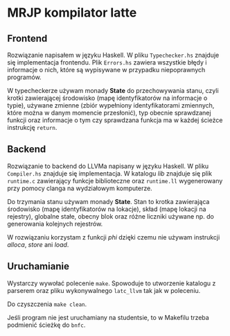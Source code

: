 # MRJP kompilator latte

## Frontend

Rozwiązanie napisałem w języku Haskell. W pliku `Typechecker.hs` znajduje się implementacja frontendu.
Plik `Errors.hs` zawiera wszystkie błędy i informacje o nich, które są wypisywane w przypadku 
niepoprawnych programów.

W typecheckerze używam monady **State** do przechowywania stanu, czyli krotki zawierającej środowisko
(mapę identyfikatorów na informacje o typie), używane zmienne (zbiór wypełniony identyfikatorami 
zmiennych, które można w danym momencie przesłonić), typ obecnie sprawdzanej funkcji oraz informacje o 
tym czy sprawdzana funkcja ma w każdej ścieżce instrukcję `return`.

## Backend
Rozwiązanie to backend do LLVMa napisany w języku Haskell. W pliku `Compiler.hs` znajduje się implementacja.
W katalogu *lib* znajduje się plik `runtime.c` zawierający funkcje biblioteczne oraz `runtime.ll` 
wygenerowany przy pomocy clanga na wydziałowym komputerze. 

Do trzymania stanu używam monady **State**. Stan to krotka zawierająca środowisko (mapę identyfikatorów
na lokacje), skład (mapę lokacji na rejestry), globalne stałe, obecny blok oraz różne liczniki używane np.
do generowania kolejnych rejestrów.

W rozwiązaniu korzystam z funkcji *phi* dzięki czemu nie używam instrukcji *alloca*, *store* ani *load*.

## Uruchamianie

Wystarczy wywołać polecenie `make`. Spowoduje to utworzenie katalogu z parserem oraz pliku wykonywalnego
`latc_llvm` tak jak w poleceniu.

Do czyszczenia `make clean`.

Jeśli program nie jest uruchamiany na studentsie, to w Makefilu trzeba podmienić ścieżkę do `bnfc`.
